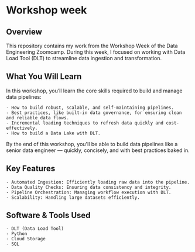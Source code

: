 <h1>Workshop week</h1>

<h2>Overview</h2>

This repository contains my work from the Workshop Week of the Data Engineering Zoomcamp. During this week, I focused on working with Data Load Tool (DLT) to streamline data ingestion and transformation.

<h2>What You Will Learn</h2>
In this workshop, you’ll learn the core skills required to build and manage data pipelines:


    - How to build robust, scalable, and self-maintaining pipelines.
    - Best practices, like built-in data governance, for ensuring clean and reliable data flows.
    - Incremental loading techniques to refresh data quickly and cost-effectively.
    - How to build a Data Lake with DLT.


By the end of this workshop, you'll be able to build data pipelines like a senior data engineer — quickly, concisely, and with best practices baked in.


<h2>Key Features</h2>

    - Automated Ingestion: Efficiently loading raw data into the pipeline.
    - Data Quality Checks: Ensuring data consistency and integrity.
    - Pipeline Orchestration: Managing workflow execution with DLT.
    - Scalability: Handling large datasets efficiently.

<h2>Software & Tools Used</h2>

    - DLT (Data Load Tool)
    - Python
    - Cloud Storage
    - SQL
